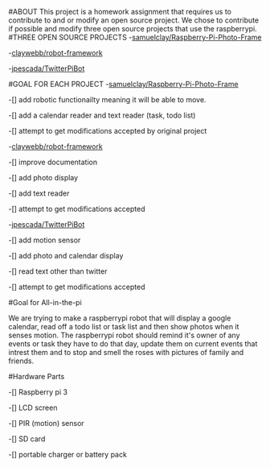 #ABOUT 
This project is a homework assignment that requires us to contribute to and or modify an open source project. We chose to contribute if possible and modify three open source projects that use the raspberrypi. 
#THREE OPEN SOURCE PROJECTS
-[samuelclay/Raspberry-Pi-Photo-Frame](https://github.com/samuelclay)

-[claywebb/robot-framework](https://github.com/claywebb/robot-framework)

-[jpescada/TwitterPiBot](https://github.com/jpescada/TwitterPiBot)

#GOAL FOR EACH PROJECT
-[samuelclay/Raspberry-Pi-Photo-Frame](https://github.com/samuelclay)

  -[] add robotic functionailty meaning it will be able to move.
  
  -[] add a calendar reader and text reader (task, todo list)
  
  -[] attempt to get modifications accepted by original project
  
-[claywebb/robot-framework](https://github.com/claywebb/robot-framework)

  -[] improve documentation
  
  -[] add photo display
  
  -[] add text reader
  
  -[] attempt to get modifications accepted
  
-[jpescada/TwitterPiBot](https://github.com/jpescada/TwitterPiBot)

  -[] add motion sensor
  
  -[] add photo and calendar display
  
  -[] read text other than twitter
  
  -[] attempt to get modifications accepted
  
#Goal for All-in-the-pi

We are trying to make a raspberrypi robot that will display a google calendar, read off a todo list or task list and then show photos when it senses motion. The raspberrypi robot should remind it's owner of any events or task they have to do that day, update them on current events that intrest them and to stop and smell the roses with pictures of family and friends. 

#Hardware Parts

-[] Raspberry pi 3

-[] LCD screen

-[] PIR (motion) sensor

-[] SD card

-[] portable charger or battery pack

